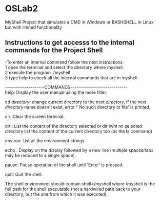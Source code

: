 # OSLab2
MyShell Project that simulates a CMD in Windows or BASHSHELL in Linux but with limited functionality <br />


 Instructions to get accesss to the internal commands for the Project Shell
--------------------------------------------------------

-To enter an internal command follow the next instructions:<br />
1 open the terminal and select the directory where myshell.<br />
2 execute the program  ./myshell <br />
3 type help to check all the internal commands that are in myshell <br />


--------------------COMMANDS-----------------------------<br />
help: Display the user manual using the more filter.

cd *directory*:  change current directory to the next *directory*, if the next *directory* name doesn't exist, error " No such directory or file' is printed.

clr: Clear the screen terminal.

dir <directory> :  List the content of the directory selected or dir iwht no selected directory  list the content of the current directory too (as the ls command)

environ: List all the environment strings.

echo <comment>: Display <comment> on the display followed by a new line (multiple spaces/tabs may be reduced to a single space).


pause: Pause operation of the shell until 'Enter' is pressed.

quit: Quit the shell.

The shell environment should contain shell=<pathname>/myshell where <pathname>/myshell is the full path for the shell executable (not a hardwired path back to your directory, but the one from which it was executed).
